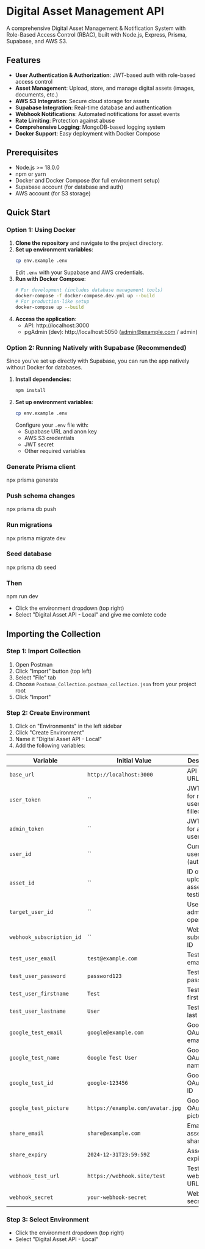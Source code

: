 # Digital Asset Management API
A comprehensive Digital Asset Management & Notification System with Role-Based Access Control (RBAC), built with Node.js, Express, Prisma, Supabase, and AWS S3.
## Features
- **User Authentication & Authorization**: JWT-based auth with role-based access control
- **Asset Management**: Upload, store, and manage digital assets (images, documents, etc.)
- **AWS S3 Integration**: Secure cloud storage for assets
- **Supabase Integration**: Real-time database and authentication
- **Webhook Notifications**: Automated notifications for asset events
- **Rate Limiting**: Protection against abuse
- **Comprehensive Logging**: MongoDB-based logging system
- **Docker Support**: Easy deployment with Docker Compose
## Prerequisites
- Node.js >= 18.0.0
- npm or yarn
- Docker and Docker Compose (for full environment setup)
- Supabase account (for database and auth)
- AWS account (for S3 storage)
## Quick Start
### Option 1: Using Docker 
1. **Clone the repository** and navigate to the project directory.
2. **Set up environment variables**:
   ```bash
   cp env.example .env
   ```
   Edit `.env` with your Supabase and AWS credentials.
3. **Run with Docker Compose**:
   ```bash
   # For development (includes database management tools)
   docker-compose -f docker-compose.dev.yml up --build
   # For production-like setup
   docker-compose up --build
   ```
4. **Access the application**:
   - API: http://localhost:3000
   - pgAdmin (dev): http://localhost:5050 (admin@example.com / admin)

### Option 2: Running Natively with Supabase (Recommended)
Since you've set up directly with Supabase, you can run the app natively without Docker for databases.
1. **Install dependencies**:
   ```bash
   npm install
   ```
2. **Set up environment variables**:
   ```bash
   cp env.example .env
   ```
   Configure your `.env` file with:
   - Supabase URL and anon key
   - AWS S3 credentials
   - JWT secret
   - Other required variables
### Generate Prisma client
npx prisma generate
### Push schema changes
npx prisma db push
### Run migrations
npx prisma migrate dev
### Seed database
npx prisma db seed
###  Then
npm run dev

- Click the environment dropdown (top right)
- Select "Digital Asset API - Local"
and give me comlete code

## Importing the Collection

### Step 1: Import Collection
1. Open Postman
2. Click "Import" button (top left)
3. Select "File" tab
4. Choose `Postman_Collection.postman_collection.json` from your project root
5. Click "Import"

### Step 2: Create Environment
1. Click on "Environments" in the left sidebar
2. Click "Create Environment"
3. Name it "Digital Asset API - Local"
4. Add the following variables:

| Variable | Initial Value | Description |
|----------|---------------|-------------|
| `base_url` | `http://localhost:3000` | API base URL |
| `user_token` | `` | JWT token for regular user (auto-filled) |
| `admin_token` | `` | JWT token for admin user |
| `user_id` | `` | Current user ID (auto-filled) |
| `asset_id` | `` | ID of uploaded asset for testing |
| `target_user_id` | `` | User ID for admin operations |
| `webhook_subscription_id` | `` | Webhook subscription ID |
| `test_user_email` | `test@example.com` | Test user email |
| `test_user_password` | `password123` | Test user password |
| `test_user_firstname` | `Test` | Test user first name |
| `test_user_lastname` | `User` | Test user last name |
| `google_test_email` | `google@example.com` | Google OAuth test email |
| `google_test_name` | `Google Test User` | Google OAuth test name |
| `google_test_id` | `google-123456` | Google OAuth test ID |
| `google_test_picture` | `https://example.com/avatar.jpg` | Google OAuth test picture |
| `share_email` | `share@example.com` | Email for asset sharing |
| `share_expiry` | `2024-12-31T23:59:59Z` | Asset share expiry date |
| `webhook_test_url` | `https://webhook.site/test` | Test webhook URL |
| `webhook_secret` | `your-webhook-secret` | Webhook secret key |

### Step 3: Select Environment
- Click the environment dropdown (top right)
- Select "Digital Asset API - Local"
